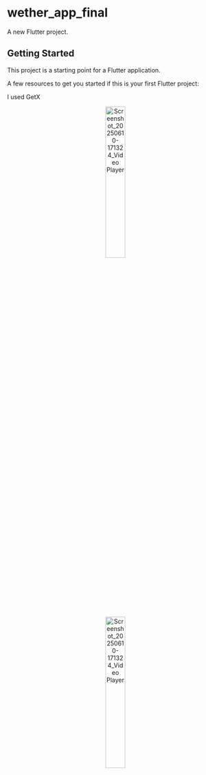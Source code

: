 # wether_app_final

A new Flutter project.

## Getting Started

This project is a starting point for a Flutter application.

A few resources to get you started if this is your first Flutter project:


I used GetX 
<p align="center">
  <img src="https://github.com/user-attachments/assets/1b818849-fffa-46d7-b58e-c44db7306b51" 
       alt="Screenshot_20250610-171324_Video Player" 
       style="width:30%; max-width:200px;">
  
</p>

<p align="center">
  <img src="https://github.com/user-attachments/assets/45db6913-fbfa-48c8-8b8f-7646378a0ee6" 
       alt="Screenshot_20250610-171324_Video Player" 
       style="width:30%; max-width:200px;">
  
</p>

